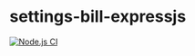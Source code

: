 # settings-bill-expressjs
[![Node.js CI](https://github.com/LeCodeGuy/settings-bill-expressjs/actions/workflows/node.js.yml/badge.svg)](https://github.com/LeCodeGuy/settings-bill-expressjs/actions/workflows/node.js.yml)
